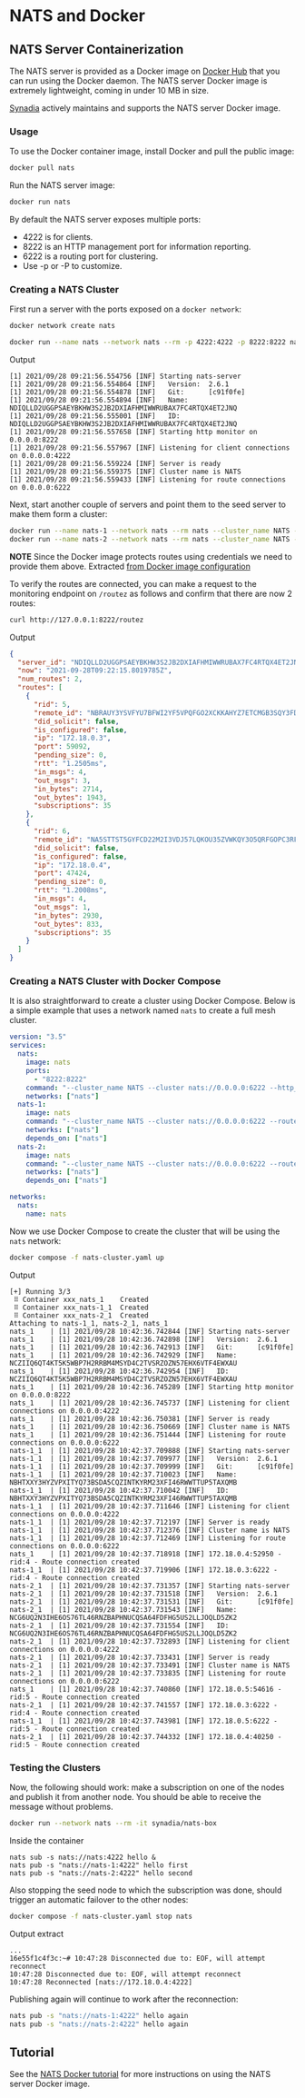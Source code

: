 # NATS and Docker

## NATS Server Containerization

The NATS server is provided as a Docker image on [Docker Hub](https://hub.docker.com/_/nats/) that you can run using the Docker daemon. The NATS server Docker image is extremely lightweight, coming in under 10 MB in size.

[Synadia](https://synadia.com) actively maintains and supports the NATS server Docker image.

### Usage

To use the Docker container image, install Docker and pull the public image:

```bash
docker pull nats
```

Run the NATS server image:

```bash
docker run nats
```

By default the NATS server exposes multiple ports:

* 4222 is for clients.
* 8222 is an HTTP management port for information reporting.
* 6222 is a routing port for clustering.
* Use -p or -P to customize.

### Creating a NATS Cluster

First run a server with the ports exposed on a `docker network`:

```bash
docker network create nats
```

```bash
docker run --name nats --network nats --rm -p 4222:4222 -p 8222:8222 nats --http_port 8222 --cluster_name NATS --cluster nats://0.0.0.0:6222
```
Output
```text
[1] 2021/09/28 09:21:56.554756 [INF] Starting nats-server
[1] 2021/09/28 09:21:56.554864 [INF]   Version:  2.6.1
[1] 2021/09/28 09:21:56.554878 [INF]   Git:      [c91f0fe]
[1] 2021/09/28 09:21:56.554894 [INF]   Name:     NDIQLLD2UGGPSAEYBKHW3S2JB2DXIAFHMIWWRUBAX7FC4RTQX4ET2JNQ
[1] 2021/09/28 09:21:56.555001 [INF]   ID:       NDIQLLD2UGGPSAEYBKHW3S2JB2DXIAFHMIWWRUBAX7FC4RTQX4ET2JNQ
[1] 2021/09/28 09:21:56.557658 [INF] Starting http monitor on 0.0.0.0:8222
[1] 2021/09/28 09:21:56.557967 [INF] Listening for client connections on 0.0.0.0:4222
[1] 2021/09/28 09:21:56.559224 [INF] Server is ready
[1] 2021/09/28 09:21:56.559375 [INF] Cluster name is NATS
[1] 2021/09/28 09:21:56.559433 [INF] Listening for route connections on 0.0.0.0:6222
```

Next, start another couple of servers and point them to the seed server to make them form a cluster:

```bash
docker run --name nats-1 --network nats --rm nats --cluster_name NATS --cluster nats://0.0.0.0:6222 --routes=nats://ruser:T0pS3cr3t@nats:6222
docker run --name nats-2 --network nats --rm nats --cluster_name NATS --cluster nats://0.0.0.0:6222 --routes=nats://ruser:T0pS3cr3t@nats:6222
```

**NOTE** Since the Docker image protects routes using credentials we need to provide them above. Extracted [from Docker image configuration](https://github.com/nats-io/nats-docker/blob/6fb8c05311bb4d1554390f66abb0a5ebef1e1c9d/2.1.0/scratch/amd64/nats-server.conf#L13-L19)

To verify the routes are connected, you can make a request to the monitoring endpoint on `/routez` as follows and confirm that there are now 2 routes:

```bash
curl http://127.0.0.1:8222/routez
```
Output
```JSON
{
  "server_id": "NDIQLLD2UGGPSAEYBKHW3S2JB2DXIAFHMIWWRUBAX7FC4RTQX4ET2JNQ",
  "now": "2021-09-28T09:22:15.8019785Z",
  "num_routes": 2,
  "routes": [
    {
      "rid": 5,
      "remote_id": "NBRAUY3YSVFYU7BFWI2YF5VPQFGO2XCKKAHYZ7ETCMGB3SQY3FDFTYOQ",
      "did_solicit": false,
      "is_configured": false,
      "ip": "172.18.0.3",
      "port": 59092,
      "pending_size": 0,
      "rtt": "1.2505ms",
      "in_msgs": 4,
      "out_msgs": 3,
      "in_bytes": 2714,
      "out_bytes": 1943,
      "subscriptions": 35
    },
    {
      "rid": 6,
      "remote_id": "NA5STTST5GYFCD22M2I3VDJ57LQKOU35ZVWKQY3O5QRFGOPC3RFDIDVJ",
      "did_solicit": false,
      "is_configured": false,
      "ip": "172.18.0.4",
      "port": 47424,
      "pending_size": 0,
      "rtt": "1.2008ms",
      "in_msgs": 4,
      "out_msgs": 1,
      "in_bytes": 2930,
      "out_bytes": 833,
      "subscriptions": 35
    }
  ]
}
```

### Creating a NATS Cluster with Docker Compose

It is also straightforward to create a cluster using Docker Compose. Below is a simple example that uses a network named `nats` to create a full mesh cluster.

```yaml
version: "3.5"
services:
  nats:
    image: nats
    ports:
      - "8222:8222"
    command: "--cluster_name NATS --cluster nats://0.0.0.0:6222 --http_port 8222 "
    networks: ["nats"]
  nats-1:
    image: nats
    command: "--cluster_name NATS --cluster nats://0.0.0.0:6222 --routes=nats://ruser:T0pS3cr3t@nats:6222"
    networks: ["nats"]
    depends_on: ["nats"]
  nats-2:
    image: nats
    command: "--cluster_name NATS --cluster nats://0.0.0.0:6222 --routes=nats://ruser:T0pS3cr3t@nats:6222"
    networks: ["nats"]
    depends_on: ["nats"]

networks:
  nats:
    name: nats
```

Now we use Docker Compose to create the cluster that will be using the `nats` network:

```bash
docker compose -f nats-cluster.yaml up
```
Output
```text
[+] Running 3/3
 ⠿ Container xxx_nats_1    Created
 ⠿ Container xxx_nats-1_1  Created
 ⠿ Container xxx_nats-2_1  Created
Attaching to nats-1_1, nats-2_1, nats_1
nats_1    | [1] 2021/09/28 10:42:36.742844 [INF] Starting nats-server
nats_1    | [1] 2021/09/28 10:42:36.742898 [INF]   Version:  2.6.1
nats_1    | [1] 2021/09/28 10:42:36.742913 [INF]   Git:      [c91f0fe]
nats_1    | [1] 2021/09/28 10:42:36.742929 [INF]   Name:     NCZIIQ6QT4KT5K5WBP7H2RRBM4MSYD4C2TVSRZOZN57EHX6VTF4EWXAU
nats_1    | [1] 2021/09/28 10:42:36.742954 [INF]   ID:       NCZIIQ6QT4KT5K5WBP7H2RRBM4MSYD4C2TVSRZOZN57EHX6VTF4EWXAU
nats_1    | [1] 2021/09/28 10:42:36.745289 [INF] Starting http monitor on 0.0.0.0:8222
nats_1    | [1] 2021/09/28 10:42:36.745737 [INF] Listening for client connections on 0.0.0.0:4222
nats_1    | [1] 2021/09/28 10:42:36.750381 [INF] Server is ready
nats_1    | [1] 2021/09/28 10:42:36.750669 [INF] Cluster name is NATS
nats_1    | [1] 2021/09/28 10:42:36.751444 [INF] Listening for route connections on 0.0.0.0:6222
nats-1_1  | [1] 2021/09/28 10:42:37.709888 [INF] Starting nats-server
nats-1_1  | [1] 2021/09/28 10:42:37.709977 [INF]   Version:  2.6.1
nats-1_1  | [1] 2021/09/28 10:42:37.709999 [INF]   Git:      [c91f0fe]
nats-1_1  | [1] 2021/09/28 10:42:37.710023 [INF]   Name:     NBHTXXY3HYZVPXITYQ73BSDA5CQZINTKYRM23XFI46RWWTTUP5TAXQMB
nats-1_1  | [1] 2021/09/28 10:42:37.710042 [INF]   ID:       NBHTXXY3HYZVPXITYQ73BSDA5CQZINTKYRM23XFI46RWWTTUP5TAXQMB
nats-1_1  | [1] 2021/09/28 10:42:37.711646 [INF] Listening for client connections on 0.0.0.0:4222
nats-1_1  | [1] 2021/09/28 10:42:37.712197 [INF] Server is ready
nats-1_1  | [1] 2021/09/28 10:42:37.712376 [INF] Cluster name is NATS
nats-1_1  | [1] 2021/09/28 10:42:37.712469 [INF] Listening for route connections on 0.0.0.0:6222
nats_1    | [1] 2021/09/28 10:42:37.718918 [INF] 172.18.0.4:52950 - rid:4 - Route connection created
nats-1_1  | [1] 2021/09/28 10:42:37.719906 [INF] 172.18.0.3:6222 - rid:4 - Route connection created
nats-2_1  | [1] 2021/09/28 10:42:37.731357 [INF] Starting nats-server
nats-2_1  | [1] 2021/09/28 10:42:37.731518 [INF]   Version:  2.6.1
nats-2_1  | [1] 2021/09/28 10:42:37.731531 [INF]   Git:      [c91f0fe]
nats-2_1  | [1] 2021/09/28 10:42:37.731543 [INF]   Name:     NCG6UQ2N3IHE6OS76TL46RNZBAPHNUCQSA64FDFHG5US2LLJOQLD5ZK2
nats-2_1  | [1] 2021/09/28 10:42:37.731554 [INF]   ID:       NCG6UQ2N3IHE6OS76TL46RNZBAPHNUCQSA64FDFHG5US2LLJOQLD5ZK2
nats-2_1  | [1] 2021/09/28 10:42:37.732893 [INF] Listening for client connections on 0.0.0.0:4222
nats-2_1  | [1] 2021/09/28 10:42:37.733431 [INF] Server is ready
nats-2_1  | [1] 2021/09/28 10:42:37.733491 [INF] Cluster name is NATS
nats-2_1  | [1] 2021/09/28 10:42:37.733835 [INF] Listening for route connections on 0.0.0.0:6222
nats_1    | [1] 2021/09/28 10:42:37.740860 [INF] 172.18.0.5:54616 - rid:5 - Route connection created
nats-2_1  | [1] 2021/09/28 10:42:37.741557 [INF] 172.18.0.3:6222 - rid:4 - Route connection created
nats-1_1  | [1] 2021/09/28 10:42:37.743981 [INF] 172.18.0.5:6222 - rid:5 - Route connection created
nats-2_1  | [1] 2021/09/28 10:42:37.744332 [INF] 172.18.0.4:40250 - rid:5 - Route connection created
```

### Testing the Clusters

Now, the following should work: make a subscription on one of the nodes and publish it from another node. You should be able to receive the message without problems.

```bash
docker run --network nats --rm -it synadia/nats-box
```
Inside the container
```shell
nats sub -s nats://nats:4222 hello &
nats pub -s "nats://nats-1:4222" hello first
nats pub -s "nats://nats-2:4222" hello second
```

Also stopping the seed node to which the subscription was done, should trigger an automatic failover to the other nodes:

```bash
docker compose -f nats-cluster.yaml stop nats
```
Output extract
```text
... 
16e55f1c4f3c:~# 10:47:28 Disconnected due to: EOF, will attempt reconnect
10:47:28 Disconnected due to: EOF, will attempt reconnect
10:47:28 Reconnected [nats://172.18.0.4:4222]
```

Publishing again will continue to work after the reconnection:

```bash
nats pub -s "nats://nats-1:4222" hello again
nats pub -s "nats://nats-2:4222" hello again
```

## Tutorial

See the [NATS Docker tutorial](nats-docker-tutorial.md) for more instructions on using the NATS server Docker image.

